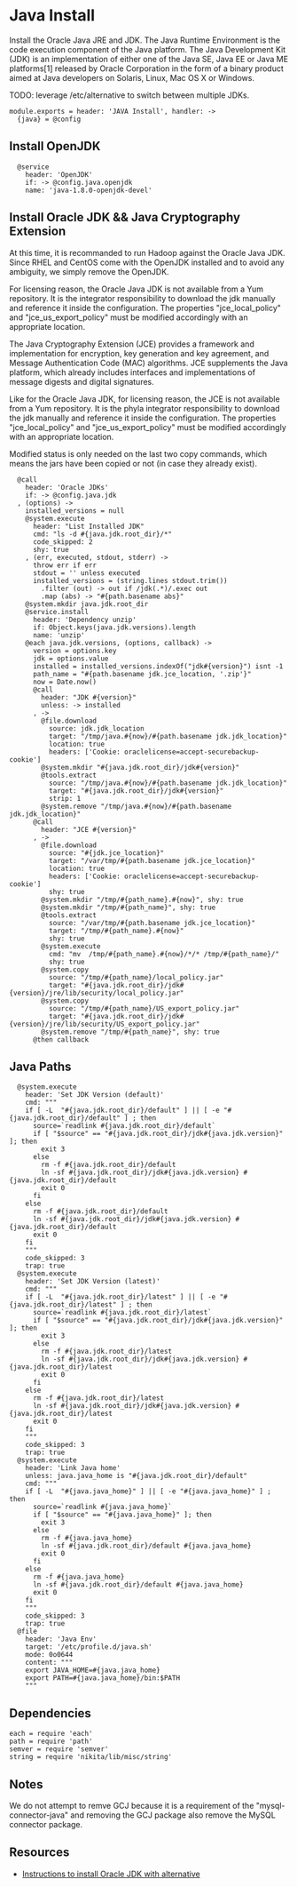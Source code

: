 
# Java Install

Install the Oracle Java JRE and JDK. The Java Runtime Environment is the code
execution component of the Java platform. The Java Development Kit (JDK) is
an implementation of either one of the Java SE, Java EE or Java ME platforms[1]
released by Oracle Corporation in the form of a binary product aimed at Java
developers on Solaris, Linux, Mac OS X or Windows.

TODO: leverage /etc/alternative to switch between multiple JDKs.

    module.exports = header: 'JAVA Install', handler: ->
      {java} = @config

## Install OpenJDK

      @service
        header: 'OpenJDK'
        if: -> @config.java.openjdk
        name: 'java-1.8.0-openjdk-devel'

## Install Oracle JDK && Java Cryptography Extension

At this time, it is recommanded to run Hadoop against the Oracle Java JDK. Since RHEL and CentOS
come with the OpenJDK installed and to avoid any ambiguity, we simply remove the OpenJDK.

For licensing reason, the Oracle Java JDK is not available from a Yum repository. It is the
integrator responsibility to download the jdk manually and reference it
inside the configuration. The properties "jce\_local\_policy" and
"jce\_us\_export_policy" must be modified accordingly with an appropriate location.

The Java Cryptography Extension (JCE) provides a framework and implementation for encryption, 
key generation and key agreement, and Message Authentication Code (MAC) algorithms. JCE 
supplements the Java platform, which already includes interfaces and implementations of 
message digests and digital signatures.

Like for the Oracle Java JDK, for licensing reason, the JCE is not available from a Yum 
repository. It is the phyla integrator responsibility to download the jdk manually and 
reference it inside the configuration. The properties "jce\_local\_policy" and 
"jce\_us\_export_policy" must be modified accordingly with an appropriate location.

Modified status is only needed on the last two copy commands, which means the jars 
have been copied or not (in case they already exist).  

      @call
        header: 'Oracle JDKs'
        if: -> @config.java.jdk
      , (options) ->
        installed_versions = null
        @system.execute
          header: "List Installed JDK"
          cmd: "ls -d #{java.jdk.root_dir}/*"
          code_skipped: 2
          shy: true
        , (err, executed, stdout, stderr) ->
          throw err if err
          stdout = '' unless executed
          installed_versions = (string.lines stdout.trim())
            .filter (out) -> out if /jdk(.*)/.exec out
            .map (abs) -> "#{path.basename abs}"
        @system.mkdir java.jdk.root_dir
        @service.install
          header: 'Dependency unzip'
          if: Object.keys(java.jdk.versions).length
          name: 'unzip'
        @each java.jdk.versions, (options, callback) ->
          version = options.key
          jdk = options.value
          installed = installed_versions.indexOf("jdk#{version}") isnt -1
          path_name = "#{path.basename jdk.jce_location, '.zip'}"
          now = Date.now()
          @call
            header: "JDK #{version}"
            unless: -> installed
          , ->
            @file.download
              source: jdk.jdk_location
              target: "/tmp/java.#{now}/#{path.basename jdk.jdk_location}"
              location: true
              headers: ['Cookie: oraclelicense=accept-securebackup-cookie']
            @system.mkdir "#{java.jdk.root_dir}/jdk#{version}"
            @tools.extract
              source: "/tmp/java.#{now}/#{path.basename jdk.jdk_location}"
              target: "#{java.jdk.root_dir}/jdk#{version}"
              strip: 1
            @system.remove "/tmp/java.#{now}/#{path.basename jdk.jdk_location}"
          @call
            header: "JCE #{version}"
          , ->
            @file.download
              source: "#{jdk.jce_location}"
              target: "/var/tmp/#{path.basename jdk.jce_location}"
              location: true
              headers: ['Cookie: oraclelicense=accept-securebackup-cookie']
              shy: true
            @system.mkdir "/tmp/#{path_name}.#{now}", shy: true
            @system.mkdir "/tmp/#{path_name}", shy: true
            @tools.extract
              source: "/var/tmp/#{path.basename jdk.jce_location}"
              target: "/tmp/#{path_name}.#{now}"
              shy: true
            @system.execute
              cmd: "mv  /tmp/#{path_name}.#{now}/*/* /tmp/#{path_name}/"
              shy: true
            @system.copy
              source: "/tmp/#{path_name}/local_policy.jar"
              target: "#{java.jdk.root_dir}/jdk#{version}/jre/lib/security/local_policy.jar"
            @system.copy
              source: "/tmp/#{path_name}/US_export_policy.jar"
              target: "#{java.jdk.root_dir}/jdk#{version}/jre/lib/security/US_export_policy.jar"
            @system.remove "/tmp/#{path_name}", shy: true
          @then callback

## Java Paths

      @system.execute
        header: 'Set JDK Version (default)'
        cmd: """
        if [ -L  "#{java.jdk.root_dir}/default" ] || [ -e "#{java.jdk.root_dir}/default" ] ; then 
          source=`readlink #{java.jdk.root_dir}/default`
          if [ "$source" == "#{java.jdk.root_dir}/jdk#{java.jdk.version}" ]; then
            exit 3
          else
            rm -f #{java.jdk.root_dir}/default
            ln -sf #{java.jdk.root_dir}/jdk#{java.jdk.version} #{java.jdk.root_dir}/default
            exit 0
          fi
        else
          rm -f #{java.jdk.root_dir}/default
          ln -sf #{java.jdk.root_dir}/jdk#{java.jdk.version} #{java.jdk.root_dir}/default
          exit 0
        fi
        """
        code_skipped: 3
        trap: true
      @system.execute
        header: 'Set JDK Version (latest)'
        cmd: """
        if [ -L  "#{java.jdk.root_dir}/latest" ] || [ -e "#{java.jdk.root_dir}/latest" ] ; then
          source=`readlink #{java.jdk.root_dir}/latest`
          if [ "$source" == "#{java.jdk.root_dir}/jdk#{java.jdk.version}" ]; then
            exit 3
          else
            rm -f #{java.jdk.root_dir}/latest
            ln -sf #{java.jdk.root_dir}/jdk#{java.jdk.version} #{java.jdk.root_dir}/latest
            exit 0
          fi
        else
          rm -f #{java.jdk.root_dir}/latest
          ln -sf #{java.jdk.root_dir}/jdk#{java.jdk.version} #{java.jdk.root_dir}/latest
          exit 0
        fi
        """
        code_skipped: 3
        trap: true
      @system.execute
        header: 'Link Java home'
        unless: java.java_home is "#{java.jdk.root_dir}/default"
        cmd: """
        if [ -L  "#{java.java_home}" ] || [ -e "#{java.java_home}" ] ; then
          source=`readlink #{java.java_home}`
          if [ "$source" == "#{java.java_home}" ]; then
            exit 3
          else
            rm -f #{java.java_home}
            ln -sf #{java.jdk.root_dir}/default #{java.java_home}
            exit 0
          fi
        else
          rm -f #{java.java_home}
          ln -sf #{java.jdk.root_dir}/default #{java.java_home}
          exit 0
        fi
        """
        code_skipped: 3
        trap: true
      @file
        header: 'Java Env'
        target: '/etc/profile.d/java.sh'
        mode: 0o0644
        content: """
        export JAVA_HOME=#{java.java_home}
        export PATH=#{java.java_home}/bin:$PATH
        """

## Dependencies

    each = require 'each'
    path = require 'path'
    semver = require 'semver'
    string = require 'nikita/lib/misc/string'

## Notes

We do not attempt to remve GCJ because it is a requirement of the "mysql-connector-java"
and removing the GCJ package also remove the MySQL connector package.

## Resources

*   [Instructions to install Oracle JDK with alternative](http://www.if-not-true-then-false.com/2010/install-sun-oracle-java-jdk-jre-6-on-fedora-centos-red-hat-rhel/) 
